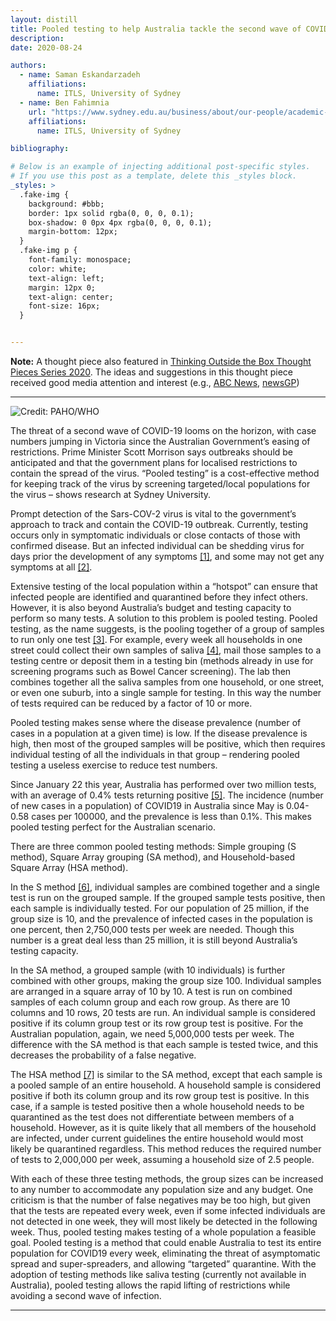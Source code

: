 ```yaml
---
layout: distill
title: Pooled testing to help Australia tackle the second wave of COVID-19
description: 
date: 2020-08-24

authors:
  - name: Saman Eskandarzadeh
    affiliations:
      name: ITLS, University of Sydney
  - name: Ben Fahimnia
    url: "https://www.sydney.edu.au/business/about/our-people/academic-staff/ben-fahimnia.html"
    affiliations:
      name: ITLS, University of Sydney

bibliography:

# Below is an example of injecting additional post-specific styles.
# If you use this post as a template, delete this _styles block.
_styles: >
  .fake-img {
    background: #bbb;
    border: 1px solid rgba(0, 0, 0, 0.1);
    box-shadow: 0 0px 4px rgba(0, 0, 0, 0.1);
    margin-bottom: 12px;
  }
  .fake-img p {
    font-family: monospace;
    color: white;
    text-align: left;
    margin: 12px 0;
    text-align: center;
    font-size: 16px;
  }


---
```

**Note:**
A thought piece also featured in <a href="https://www.sydney.edu.au/content/dam/corporate/documents/business-school/research/itls/_thinking-series_2020-pieces_final-2021-01-21.pdf#page=35">Thinking Outside the Box Thought Pieces Series 2020</a>. 
The ideas and suggestions in this thought piece received good media attention and interest (e.g., [ABC News](https://www.abc.net.au/news/2020-11-01/coronavirus-tests-in-australia-rise-could-pool-testing-help/12806524), [newsGP](https://www1.racgp.org.au/newsgp/clinical/covid-trade-offs-how-to-keep-testing-rates-high))  
 

***
<img src = "novel pooled_h.jpg" alt = "Credit: PAHO/WHO">

The threat of a second wave of COVID-19 looms on the horizon, with case numbers jumping in
Victoria since the Australian Government’s easing of restrictions. Prime Minister Scott Morrison
says outbreaks should be anticipated and that the government plans for localised restrictions to
contain the spread of the virus. “Pooled testing” is a cost-effective method for keeping track of
the virus by screening targeted/local populations for the virus – shows research at Sydney
University.

Prompt detection of the Sars-COV-2 virus is vital to the government’s approach to track and
contain the COVID-19 outbreak. Currently, testing occurs only in symptomatic individuals or close
contacts of those with confirmed disease. But an infected individual can be shedding virus for
days prior the development of any symptoms  <a href="https://www.cdc.gov/mmwr/volumes/69/wr/mm6914e1.htm">[1]</a>, and some may not get any symptoms at all <a href="https://www.acpjournals.org/doi/10.7326/M20-3012">[2]</a>.

Extensive testing of the local population within a “hotspot” can ensure that infected people are
identified and quarantined before they infect others. However, it is also beyond Australia’s
budget and testing capacity to perform so many tests. A solution to this problem is pooled testing.
Pooled testing, as the name suggests, is the pooling together of a group of samples to run
only one test <a href = "https://healthpolicy.usc.edu/research/getting-americans-back-to-work-and-school-with-pooled-testing">[3]</a>. For example, every week all households in one street could collect their own
samples of saliva [[4]](https://www.abc.net.au/news/health/2020-07-01/new-saliva-test-for-covid-19-how-accurate-is-it/12406912), mail those samples to a testing centre or deposit them in a testing bin
(methods already in use for screening programs such as Bowel Cancer screening). The lab then
combines together all the saliva samples from one household, or one street, or even one suburb,
into a single sample for testing. In this way the number of tests required can be reduced by a
factor of 10 or more.

Pooled testing makes sense where the disease prevalence (number of cases in a population at
a given time) is low. If the disease prevalence is high, then most of the grouped samples will be
positive, which then requires individual testing of all the individuals in that group – rendering
pooled testing a useless exercise to reduce test numbers.

Since January 22 this year, Australia has performed over two million tests, with an average of 0.4% 
tests returning positive [[5]](https://www.health.gov.au/news/health-alerts/novel-coronavirus-2019-ncov-health-alert/coronavirus-covid-19-current-situation-and-case-numbers). The incidence (number of new cases in a population) of COVID19 in Australia since May is 0.04-0.58 cases per 100000, and the prevalence is less than 0.1%.
This makes pooled testing perfect for the Australian scenario.

There are three common pooled testing methods: Simple grouping (S method), Square Array
grouping (SA method), and Household-based Square Array (HSA method).

In the S method [[6]](https://healthpolicy.usc.edu/wp-content/uploads/2020/05/USC_Schaeffer_PooledTesting_WhitePaper_FINAL-1.pdf), individual samples are combined together and a single test is run on the
grouped sample. If the grouped sample tests positive, then each sample is individually tested.
For our population of 25 million, if the group size is 10, and the prevalence of infected cases in
the population is one percent, then 2,750,000 tests per week are needed. Though this number
is a great deal less than 25 million, it is still beyond Australia’s testing capacity.

In the SA method, a grouped sample (with 10 individuals) is further combined with other groups,
making the group size 100. Individual samples are arranged in a square array of 10 by 10. A
test is run on combined samples of each column group and each row group. As there are 10
columns and 10 rows, 20 tests are run. An individual sample is considered positive if its column
group test or its row group test is positive. For the Australian population, again, we need
5,000,000 tests per week. The difference with the SA method is that each sample is tested twice,
and this decreases the probability of a false negative.

The HSA method [[7]](https://docs.google.com/document/d/1joxMjHdWWo9XLFqfTdNXPQRAfeMjHYEyvVljqNCaKyE/edit) is similar to the SA method, except that each sample is a pooled sample of
an entire household. A household sample is considered positive if both its column group and its
row group test is positive. In this case, if a sample is tested positive then a whole household needs
to be quarantined as the test does not differentiate between members of a household. However,
as it is quite likely that all members of the household are infected, under current guidelines the
entire household would most likely be quarantined regardless. This method reduces the required
number of tests to 2,000,000 per week, assuming a household size of 2.5 people.

With each of these three testing methods, the group sizes can be increased to any number to
accommodate any population size and any budget. One criticism is that the number of false
negatives may be too high, but given that the tests are repeated every week, even if some
infected individuals are not detected in one week, they will most likely be detected in the
following week. Thus, pooled testing makes testing of a whole population a feasible goal.
Pooled testing is a method that could enable Australia to test its entire population for COVID19 every week, eliminating the threat of asymptomatic spread and super-spreaders, and
allowing “targeted” quarantine. With the adoption of testing methods like saliva testing
(currently not available in Australia), pooled testing allows the rapid lifting of restrictions while
avoiding a second wave of infection.

___

